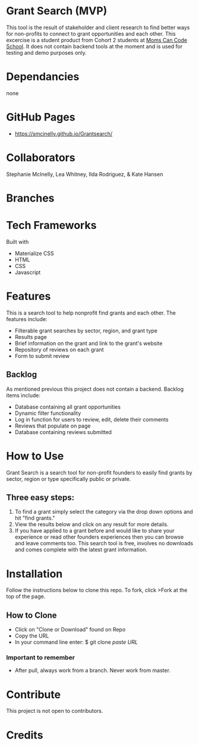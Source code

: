 # Grant Search (MVP)
This tool is the result of stakeholder and client research to find better ways for non-profits to connect to grant opportunities and each other.  This excercise is a student product from Cohort 2 students at [Moms Can Code School](https://www.momscan.co/).  It does not contain backend tools at the moment and is used for testing and demo purposes only.
# Dependancies
none
# GitHub Pages
* https://smcinelly.github.io/Grantsearch/
# Collaborators
Stephanie McInelly, Lea Whitney, Ilda Rodriguez, & Kate Hansen
# Branches
# Tech Frameworks
Built with 
* Materialize CSS
* HTML
* CSS
* Javascript
# Features
This is a search tool to help nonprofit find grants and each other. The features include: 
* Filterable grant searches by sector, region, and grant type
* Results page
* Brief information on the grant and link to the grant's website
* Repository of reviews on each grant
* Form to submit review 
## Backlog 
As mentioned previous this project does not contain a backend. Backlog items include:
* Database containing all grant opportunities
* Dynamic filter functionality
* Log in function for users to review, edit, delete their comments
* Reviews that populate on page
* Database containing reviews submitted
# How to Use 
Grant Search is a search tool for non-profit founders to easily find grants by sector, region or type specifically public or private. 
## Three easy steps: 
1. To find a grant simply select the category via the drop down options and hit "find grants." 
2. View the results below and click on any result for more details. 
3. If you have applied to a grant before and would like to share your experience or read other founders experiences then you can browse and leave comments too. 
This search tool is free, involves no downloads and comes complete with the latest grant information. 
# Installation
Follow the instructions below to clone this repo. To fork, click >Fork at the top of the page. 
## How to Clone
* Click on "Clone or Download" found on Repo
* Copy the URL 
* In your command line enter: $ git clone *paste URL*
### Important to remember
* After pull, always work from a branch. Never work from master. 
# Contribute
This project is not open to contributors.
# Credits
